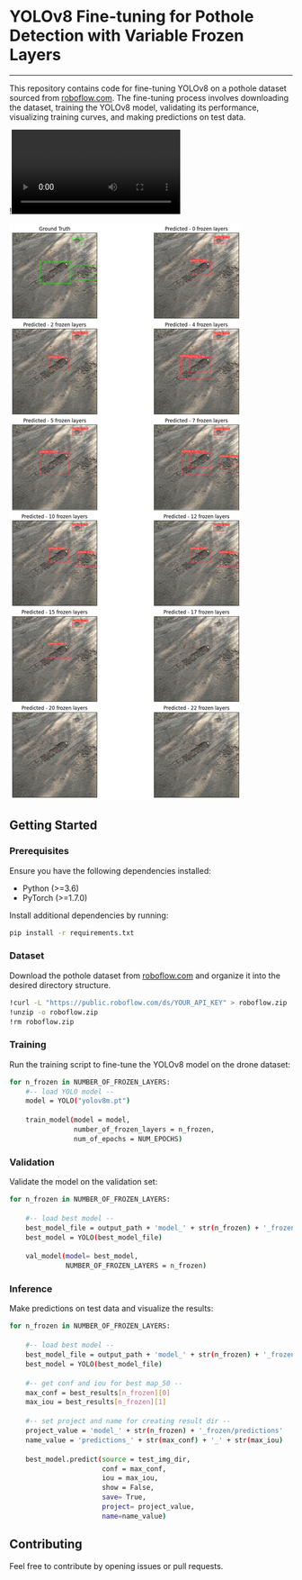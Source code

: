 # YOLOv8 Fine-tuning for Pothole Detection with Variable Frozen Layers
---------------------------------------------------

This repository contains code for fine-tuning YOLOv8 on a pothole dataset sourced from [roboflow.com](https://public.roboflow.com/object-detection/pothole).
The fine-tuning process involves downloading the dataset, training the YOLOv8 model, validating its performance, visualizing training curves, and making predictions on test data.

!<video src="Pothole_Video/pothole_1.mp4"></video>

![Sample_output](curves/gt_vs_pred/sample_1.png)

## Getting Started

### Prerequisites

Ensure you have the following dependencies installed:

- Python (>=3.6)
- PyTorch (>=1.7.0)

Install additional dependencies by running:

```bash
pip install -r requirements.txt
```

### Dataset

Download the pothole dataset from [roboflow.com](https://public.roboflow.com/object-detection/pothole) and organize it into the desired directory structure.
```bash
!curl -L "https://public.roboflow.com/ds/YOUR_API_KEY" > roboflow.zip
!unzip -o roboflow.zip
!rm roboflow.zip
```


### Training

Run the training script to fine-tune the YOLOv8 model on the drone dataset:

```bash
for n_frozen in NUMBER_OF_FROZEN_LAYERS:
    #-- load YOLO model --
    model = YOLO("yolov8m.pt") 
    
    train_model(model = model,
                number_of_frozen_layers = n_frozen,
                num_of_epochs = NUM_EPOCHS)

```



### Validation

Validate the model on the validation set:

```bash
for n_frozen in NUMBER_OF_FROZEN_LAYERS:
    
    #-- load best model --
    best_model_file = output_path + 'model_' + str(n_frozen) + '_frozen' + '/train/weights/best.pt'
    best_model = YOLO(best_model_file)     
    
    val_model(model= best_model,
              NUMBER_OF_FROZEN_LAYERS = n_frozen)
```

### Inference

Make predictions on test data and visualize the results:

```bash
for n_frozen in NUMBER_OF_FROZEN_LAYERS:   
    
    #-- load best model --
    best_model_file = output_path + 'model_' + str(n_frozen) + '_frozen' + '/train/weights/best.pt'
    best_model = YOLO(best_model_file)       
    
    #-- get conf and iou for best map_50 --
    max_conf = best_results[n_frozen][0]
    max_iou = best_results[n_frozen][1]
    
    #-- set project and name for creating result dir --
    project_value = 'model_' + str(n_frozen) + '_frozen/predictions'   
    name_value = 'predictions_' + str(max_conf) + '_' + str(max_iou)      
      
    best_model.predict(source = test_img_dir,
                       conf = max_conf,
                       iou = max_iou,
                       show = False,
                       save= True,
                       project= project_value,
                       name=name_value) 
```



## Contributing

Feel free to contribute by opening issues or pull requests.

